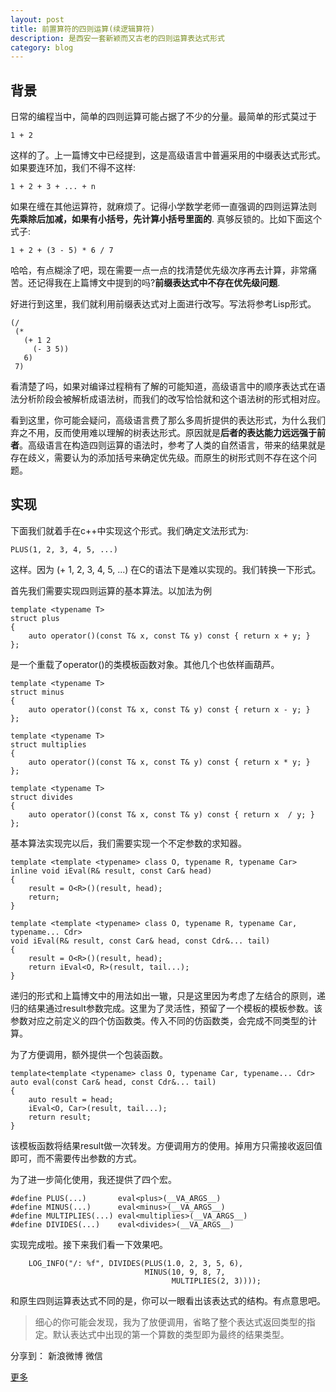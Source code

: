 ```yaml
---
layout: post
title: 前置算符的四则运算(续逻辑算符)
description: 是西安一套新颖而又古老的四则运算表达式形式
category: blog
---
```


## 背景
日常的编程当中，简单的四则运算可能占据了不少的分量。最简单的形式莫过于

	1 + 2
这样的了。上一篇博文中已经提到，这是高级语言中普遍采用的中缀表达式形式。如果要连环加，我们不得不这样:

	1 + 2 + 3 + ... + n
如果在缠在其他运算符，就麻烦了。记得小学数学老师一直强调的四则运算法则
**先乘除后加减，如果有小括号，先计算小括号里面的**.
真够反锁的。比如下面这个式子:

	1 + 2 + (3 - 5) * 6 / 7
哈哈，有点糊涂了吧，现在需要一点一点的找清楚优先级次序再去计算，非常痛苦。还记得我在上篇博文中提到的吗?**前缀表达式中不存在优先级问题**.

好进行到这里，我们就利用前缀表达式对上面进行改写。写法将参考Lisp形式。

	(/ 
	 (*
	   (+ 1 2 
	     (- 3 5))
	   6)
	 7)
看清楚了吗，如果对编译过程稍有了解的可能知道，高级语言中的顺序表达式在语法分析阶段会被解析成语法树，而我们的改写恰恰就和这个语法树的形式相对应。

看到这里，你可能会疑问，高级语言费了那么多周折提供的表达形式，为什么我们弃之不用，反而使用难以理解的树表达形式。原因就是**后者的表达能力远远强于前者**。高级语言在构造四则运算的语法时，参考了人类的自然语言，带来的结果就是存在歧义，需要认为的添加括号来确定优先级。而原生的树形式则不存在这个问题。

## 实现
下面我们就着手在c++中实现这个形式。我们确定文法形式为:

	PLUS(1, 2, 3, 4, 5, ...)
这样。因为
	(+ 1, 2, 3, 4, 5, ...)
在C的语法下是难以实现的。我们转换一下形式。

首先我们需要实现四则运算的基本算法。以加法为例

	template <typename T>
	struct plus
	{
	    auto operator()(const T& x, const T& y) const { return x + y; }
	};
是一个重载了operator()的类模板函数对象。其他几个也依样画葫芦。

	template <typename T>
	struct minus
	{
	    auto operator()(const T& x, const T& y) const { return x - y; }
	};
	
	template <typename T>
	struct multiplies
	{
	    auto operator()(const T& x, const T& y) const { return x * y; }
	};
	
	template <typename T>
	struct divides
	{
	    auto operator()(const T& x, const T& y) const { return x  / y; }
	};
基本算法实现完以后，我们需要实现一个不定参数的求知器。

	template <template <typename> class O, typename R, typename Car>
	inline void iEval(R& result, const Car& head)
	{
	    result = O<R>()(result, head);
	    return;
	}
	
	template <template <typename> class O, typename R, typename Car, typename... Cdr>
	void iEval(R& result, const Car& head, const Cdr&... tail)
	{
	    result = O<R>()(result, head);
	    return iEval<O, R>(result, tail...);
	}
递归的形式和上篇博文中的用法如出一辙，只是这里因为考虑了左结合的原则，递归的结果通过result参数完成。这里为了灵活性，预留了一个模板的模板参数。该参数对应之前定义的四个仿函数类。传入不同的仿函数类，会完成不同类型的计算。

为了方便调用，额外提供一个包装函数。

	template<template <typename> class O, typename Car, typename... Cdr>
	auto eval(const Car& head, const Cdr&... tail)
	{
	    auto result = head;
	    iEval<O, Car>(result, tail...);
	    return result;
	}
该模板函数将结果result做一次转发。方便调用方的使用。掉用方只需接收返回值即可，而不需要传出参数的方式。

为了进一步简化使用，我还提供了四个宏。

	#define PLUS(...)       eval<plus>(__VA_ARGS__)
	#define MINUS(...)      eval<minus>(__VA_ARGS__)
	#define MULTIPLIES(...) eval<multiplies>(__VA_ARGS__)
	#define DIVIDES(...)    eval<divides>(__VA_ARGS__)
实现完成啦。接下来我们看一下效果吧。

		LOG_INFO("/: %f", DIVIDES(PLUS(1.0, 2, 3, 5, 6),
				                  MINUS(10, 9, 8, 7, 
									    MULTIPLIES(2, 3))));
	
和原生四则运算表达式不同的是，你可以一眼看出该表达式的结构。有点意思吧。

> 细心的你可能会发现，我为了放便调用，省略了整个表达式返回类型的指定。默认表达式中出现的第一个算数的类型即为最终的结果类型。


<div id="ckepop">
<span class="jiathis_txt">分享到：</span>
<a class="jiathis_button_tsina">新浪微博</a>
<a class="jiathis_button_weixin">微信</a>

<a href="http://www.jiathis.com/share" class="jiathis jiathis_txt jiathis_separator jtico jtico_jiathis" target="_blank">更多</a>
<a class="jiathis_counter_style"></a>
</div>
<script type="text/javascript" src="http://v2.jiathis.com/code/jia.js" charset="utf-8"></script>